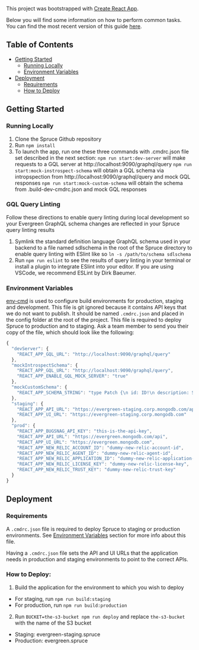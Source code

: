 This project was bootstrapped with [Create React App](https://github.com/facebookincubator/create-react-app).

Below you will find some information on how to perform common tasks.<br>
You can find the most recent version of this guide [here](https://github.com/facebookincubator/create-react-app/blob/master/packages/react-scripts/template/README.md).

## Table of Contents

- [Getting Started](#getting-started)
  - [Running Locally](#running-locally)
  - [Environment Variables](#environment-variables)
- [Deployment](#deployment)
  - [Requirements](#requirements)
  - [How to Deploy](#how-to-deploy)

## Getting Started

### Running Locally

1. Clone the Spruce Github repository
2. Run `npm install`
3. To launch the app, run one these three commands with .cmdrc.json file set described in the next section:
   `npm run start:dev-server` will make requests to a GQL server at http://localhost:9090/graphql/query
   `npm run start:mock-instrospect-schema` will obtain a GQL schema via intropspection from http://localhost:9090/graphql/query and mock GQL responses
   `npm run start:mock-custom-schema` will obtain the schema from .build-dev-cmdrc.json and mock GQL responses

### GQL Query Linting

Follow these directions to enable query linting during local development so your Evergreen GraphQL schema changes are reflected in your Spruce query linting results

1. Symlink the standard definition language GraphQL schema used in your backend to a file named sdlschema in the root of the Spruce directory to enable query linting with ESlint like so `ln -s /path/to/schema sdlschema`
2. Run `npm run eslint` to see the results of query linting in your terminal or install a plugin to integrate ESlint into your editor. If you are using VSCode, we recommend ESLint by Dirk Baeumer.

### Environment Variables

[env-cmd](https://github.com/toddbluhm/env-cmd#readme) is used to configure build environments for production, staging and development. This file is git ignored because it contains API keys that we do not want to publish. It should be named `.cmdrc.json` and placed in the config folder at the root of the project. This file is required to deploy Spruce to production and to staging. Ask a team member to send you their copy of the file, which should look like the following:

```js
{
  "devServer": {
    "REACT_APP_GQL_URL": "http://localhost:9090/graphql/query"
  },
  "mockIntrospectSchema": {
    "REACT_APP_GQL_URL": "http://localhost:9090/graphql/query",
    "REACT_APP_ENABLE_GQL_MOCK_SERVER": "true"
  },
  "mockCustomSchema": {
    "REACT_APP_SCHEMA_STRING": "type Patch {\n id: ID!\n description: String!\n project: String!\n githash: String!\n patchNumber: Int!\n author: String!\n version: String!\n status: String!\n createTime: Time!\n startTime: Time!\n finishTime: Time!\n variants: [String]!\n tasks: [String]!\n variantTasks: [VariantTask]!\n activated: Boolean!\n alias: String!\n }\n type Query {\n userPatches(userId: String!): [Patch]!\n }\n type StatusDetails {\n status: String!\n type: String!\n desc: String!\n }\n scalar Time\n type VariantTask {\n display_name: String!\n tasks: [String]!\n }\n"
  },
  "staging": {
    "REACT_APP_API_URL": "https://evergreen-staging.corp.mongodb.com/api",
    "REACT_APP_UI_URL": "https://evergreen-staging.corp.mongodb.com"
  },
  "prod": {
    "REACT_APP_BUGSNAG_API_KEY": "this-is-the-api-key",
    "REACT_APP_API_URL": "https://evergreen.mongodb.com/api",
    "REACT_APP_UI_URL": "https://evergreen.mongodb.com",
    "REACT_APP_NEW_RELIC_ACCOUNT_ID": "dummy-new-relic-account-id",
    "REACT_APP_NEW_RELIC_AGENT_ID": "dummy-new-relic-agent-id",
    "REACT_APP_NEW_RELIC_APPLICATION_ID": "dummy-new-relic-application-id",
    "REACT_APP_NEW_RELIC_LICENSE_KEY": "dummy-new-relic-license-key",
    "REACT_APP_NEW_RELIC_TRUST_KEY": "dummy-new-relic-trust-key"
  }
}
```

## Deployment

### Requirements

A `.cmdrc.json` file is required to deploy Spruce to staging or production environments. See [Environment Variables](#environment-variables) section for more info about this file.

Having a `.cmdrc.json` file sets the API and UI URLs that the application needs in production and staging environments to point to the correct APIs.

### How to Deploy:

1. Build the application for the environment to which you wish to deploy

- For staging, run `npm run build:staging`
- For production, run `npm run build:production`

2. Run `BUCKET=the-s3-bucket npm run deploy` and replace `the-s3-bucket` with the name of the S3 bucket

- Staging: evergreen-staging.spruce
- Production: evergreen.spruce
